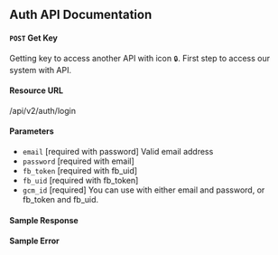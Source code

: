 ## Auth API Documentation

#### `POST` Get Key
Getting key to access another API with icon `🔒`. First step to access our system with API. 

#### Resource URL
/api/v2/auth/login

#### Parameters
+ `email` [required with password] Valid email address
+ `password` [required with email]
+ `fb_token` [required with fb_uid]
+ `fb_uid` [required with fb_token]
+ `gcm_id` [required]
You can use with either email and password, or fb_token and fb_uid. 

#### Sample Response

#### Sample Error